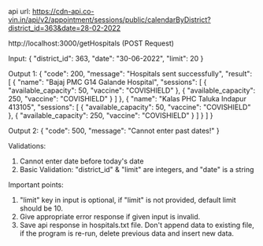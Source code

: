api url: https://cdn-api.co-vin.in/api/v2/appointment/sessions/public/calendarByDistrict?district_id=363&date=28-02-2022

http://localhost:3000/getHospitals (POST Request)

Input:
{
    "district_id": 363,
    "date": "30-06-2022",
    "limit": 20
}

Output 1:
{
    "code": 200,
    "message": "Hospitals sent successfully",
    "result": [
        {
            "name": "Bajaj PMC G14 Galande Hospital",
            "sessions": [
                {
                    "available_capacity": 50,
                    "vaccine": "COVISHIELD"
                },
                {
                    "available_capacity": 250,
                    "vaccine": "COVISHIELD"
                }
            ]
        },
        {
            "name": "Kalas PHC Taluka Indapur 413105",
            "sessions": [
                {
                    "available_capacity": 50,
                    "vaccine": "COVISHIELD"
                },
                {
                    "available_capacity": 250,
                    "vaccine": "COVISHIELD"
                }
                ]
        }
    ]
}

Output 2:
{
    "code": 500,
    "message": "Cannot enter past dates!"
}


Validations:
1. Cannot enter date before today's date
2. Basic Validation: "district_id" & "limit" are integers, and "date" is a string

Important points: 
1. "limit" key in input is optional, if "limit" is not provided, default limit should be 10.
2. Give appropriate error response if given input is invalid.
3. Save api response in hospitals.txt file. Don't append data to existing file, if the program is re-run, delete previous data and insert new data.
